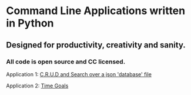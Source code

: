 # Command Line Applications written in Python
## Designed for productivity, creativity and sanity.
### All code is open source and CC licensed.

Application 1: [C.R.U.D and Search over a json 'database' file](https://github.com/commandlinepy/crud-search-json-db)

Application 2: [Time Goals](https://github.com/commandlinepy/note-time-calc-json-db)


